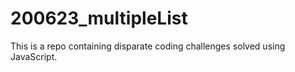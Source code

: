 # 200623_multipleList
This is a repo containing disparate coding challenges solved using JavaScript.
